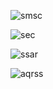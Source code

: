![smsc](https://github.com/user-attachments/assets/918ace07-be4b-48ad-ba2c-a3dcab3eb540)

![sec](https://github.com/user-attachments/assets/842d5dc8-c3d6-4cdc-a461-1bb56c41573e)

![ssar](https://github.com/user-attachments/assets/a6070f89-3c7c-4012-8df1-b0533a1fa77d)

![aqrss](https://github.com/user-attachments/assets/30505151-813e-4ace-8b90-6d2819d56da9)


